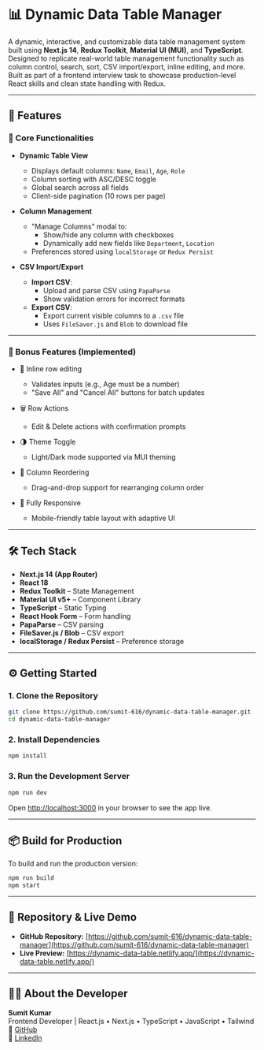 # 📊 Dynamic Data Table Manager

A dynamic, interactive, and customizable data table management system built using **Next.js 14**, **Redux Toolkit**, **Material UI (MUI)**, and **TypeScript**. Designed to replicate real-world table management functionality such as column control, search, sort, CSV import/export, inline editing, and more. Built as part of a frontend interview task to showcase production-level React skills and clean state handling with Redux.

---

## 🚀 Features

### 🧩 Core Functionalities

- **Dynamic Table View**
  - Displays default columns: `Name`, `Email`, `Age`, `Role`
  - Column sorting with ASC/DESC toggle
  - Global search across all fields
  - Client-side pagination (10 rows per page)

- **Column Management**
  - "Manage Columns" modal to:
    - Show/hide any column with checkboxes
    - Dynamically add new fields like `Department`, `Location`
  - Preferences stored using `localStorage` or `Redux Persist`

- **CSV Import/Export**
  - **Import CSV**:
    - Upload and parse CSV using `PapaParse`
    - Show validation errors for incorrect formats
  - **Export CSV**:
    - Export current visible columns to a `.csv` file
    - Uses `FileSaver.js` and `Blob` to download file

---

### 🎁 Bonus Features (Implemented)

- 🔄 Inline row editing
  - Validates inputs (e.g., Age must be a number)
  - "Save All" and "Cancel All" buttons for batch updates

- 🗑 Row Actions
  - Edit & Delete actions with confirmation prompts

- 🌗 Theme Toggle
  - Light/Dark mode supported via MUI theming

- 🧭 Column Reordering
  - Drag-and-drop support for rearranging column order

- 📱 Fully Responsive
  - Mobile-friendly table layout with adaptive UI

---

## 🛠 Tech Stack

- **Next.js 14 (App Router)**
- **React 18**
- **Redux Toolkit** – State Management
- **Material UI v5+** – Component Library
- **TypeScript** – Static Typing
- **React Hook Form** – Form handling
- **PapaParse** – CSV parsing
- **FileSaver.js / Blob** – CSV export
- **localStorage / Redux Persist** – Preference storage

---

## ⚙️ Getting Started

### 1. Clone the Repository

```bash
git clone https://github.com/sumit-616/dynamic-data-table-manager.git
cd dynamic-data-table-manager
```

### 2. Install Dependencies

```bash
npm install
```

### 3. Run the Development Server

```bash
npm run dev
```

Open [http://localhost:3000](http://localhost:3000) in your browser to see the app live.

---

## 📦 Build for Production

To build and run the production version:

```bash
npm run build
npm start
```

---


## 🔗 Repository & Live Demo

- **GitHub Repository:** [https://github.com/sumit-616/dynamic-data-table-manager](https://github.com/sumit-616/dynamic-data-table-manager)
- **Live Preview:** [https://dynamic-data-table.netlify.app/](https://dynamic-data-table.netlify.app/)


---

## 🙋‍♂️ About the Developer

**Sumit Kumar**  
Frontend Developer | React.js • Next.js • TypeScript • JavaScript • Tailwind  
🔗 [GitHub](https://github.com/sumit-616)  
🔗 [LinkedIn](https://www.linkedin.com/in/sumit012/)
